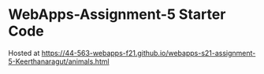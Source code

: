 # WebApps-Assignment-5 Starter Code
Hosted at
https://44-563-webapps-f21.github.io/webapps-s21-assignment-5-Keerthanaragut/animals.html